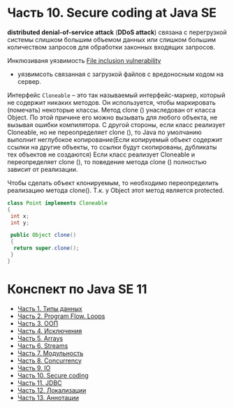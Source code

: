 # Часть 10. Secure coding at Java SE

**distributed denial-of-service attack** (**DDoS attack**) связана с перегрузкой системы слишком большим объемом данных или слишком большим количеством запросов для обработки законных входящих запросов.

Инклюзиваня уязвимость
[File inclusion vulnerability](https://en.wikipedia.org/wiki/File_inclusion_vulnerability)
- уязвимсоть связанная с загрузкой файлов с вредоносным кодом на сервер.

Интерфейс `Cloneable` – это так называемый интерфейс-маркер, который не содержит никаких методов. Он используется, чтобы маркировать (помечать) некоторые классы.
Метод clone () унаследован от класса Object. По этой причине его можно вызывать для любого объекта, не вызывая ошибки компилятора. С другой стороны, если класс реализует Cloneable, но не переопределяет clone (), то Java по умолчанию выполнит неглубокое копирование(Если копируемый объект содержит ссылки на другие объекты, то ссылки будут скопированы, дубликаты тех объектов не создаются) Если класс реализует Cloneable и переопределяет clone (), то поведение метода clone () полностью зависит от реализации.

Чтобы сделать объект клонируемым, то необходимо переопределить реализацию метода clone(). Т.к. у Object этот метод является protected.

```java
class Point implements Cloneable
{
 int x;
 int y;

 public Object clone()
 {
  return super.clone();
 }
}
```

# Конспект по Java SE 11
- [Часть 1. Типы данных](ch_1_DataTypes.md)
- [Часть 2. Program Flow. Loops](ch_2_Program_flow.md)
- [Часть 3. ООП](ch_3_Oop.md)
- [Часть 4. Исключения](ch_4_Exceptions.md)
- [Часть 5. Arrays](ch_5_Arrays.md)
- [Часть 6. Streams](ch_6_Streams.md)
- [Часть 7. Модульность](ch_7_Modularity.md)
- [Часть 8. Concurrency](ch_8_Concurrency.md)
- [Часть 9. IO](ch_9_IO.md)
- [Часть 10. Secure coding](ch_10_Secure_coding.md)
- [Часть 11. JDBC](ch_11_JDBC.md)
- [Часть 12. Локализации](ch_12_Localization.md)
- [Часть 13. Аннотации](ch_13_Annotations.md)